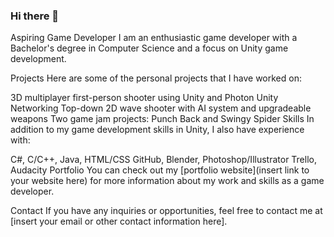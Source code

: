 ### Hi there 👋

<!--
**garrettgoodwin/garrettgoodwin** is a ✨ _special_ ✨ repository because its `README.md` (this file) appears on your GitHub profile.

Here are some ideas to get you started:

- 🔭 I’m currently working on ...
- 🌱 I’m currently learning ...
- 👯 I’m looking to collaborate on ...
- 🤔 I’m looking for help with ...
- 💬 Ask me about ...
- 📫 How to reach me: ...
- 😄 Pronouns: ...
- ⚡ Fun fact: ...
-->
Aspiring Game Developer
I am an enthusiastic game developer with a Bachelor's degree in Computer Science and a focus on Unity game development.

Projects
Here are some of the personal projects that I have worked on:

3D multiplayer first-person shooter using Unity and Photon Unity Networking
Top-down 2D wave shooter with AI system and upgradeable weapons
Two game jam projects: Punch Back and Swingy Spider
Skills
In addition to my game development skills in Unity, I also have experience with:

C#, C/C++, Java, HTML/CSS
GitHub, Blender, Photoshop/Illustrator
Trello, Audacity
Portfolio
You can check out my [portfolio website](insert link to your website here) for more information about my work and skills as a game developer.

Contact
If you have any inquiries or opportunities, feel free to contact me at [insert your email or other contact information here].
